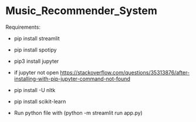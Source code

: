 # Music_Recommender_System

Requirements:
+ pip install streamlit
+ pip install spotipy
+ pip3 install jupyter
+ if jupyter not open https://stackoverflow.com/questions/35313876/after-installing-with-pip-jupyter-command-not-found
+ pip install -U nltk
+ pip install scikit-learn

+ Run python file with (python -m streamlit run app.py)